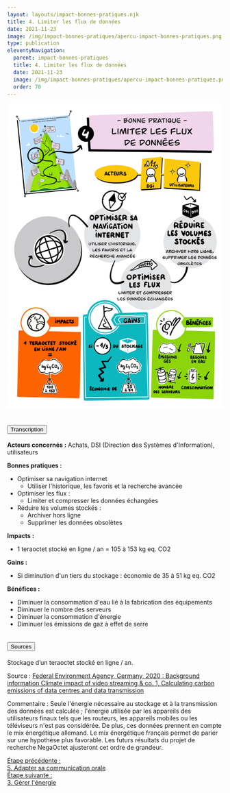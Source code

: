```yaml
---
layout: layouts/impact-bonnes-pratiques.njk
title: 4. Limiter les flux de données
date: 2021-11-23
image: /img/impact-bonnes-pratiques/apercu-impact-bonnes-pratiques.png
type: publication
eleventyNavigation:
  parent: impact-bonnes-pratiques
  title: 4. Limiter les flux de données
  date: 2021-11-23
  image: /img/impact-bonnes-pratiques/apercu-impact-bonnes-pratiques.png
  order: 70
---
```


<img src="/img/impact-bonnes-pratiques/sd/BPN4-LimiterLesFluxDeDonnees.png" class="fr-responsive-img" alt="" />

<section class="fr-accordion">
  <h2 class="fr-accordion__title">
    <button class="fr-accordion__btn" aria-expanded="false" aria-controls="accordion-transcription">Transcription</button>
  </h2>
  <div class="fr-collapse" id="accordion-transcription">

**Acteurs concernés :** Achats, DSI (Direction des Systèmes d'Information), utilisateurs

**Bonnes pratiques :**

  * Optimiser sa navigation internet
    * Utiliser l'historique, les favoris et la recherche avancée
  * Optimiser les flux :
    * Limiter et compresser les données échangées 
  * Réduire les volumes stockés : 
    * Archiver hors ligne
    * Supprimer les données obsolètes

**Impacts :**

  * 1 teraoctet stocké en ligne / an = 105 à 153 kg eq. CO2
  
**Gains :**

  * Si diminution d'un tiers du stockage : économie de 35 à 51 kg eq. CO2

**Bénéfices :**

  * Diminuer la consommation d'eau lié à la fabrication des équipements
  * Diminuer le nombre des serveurs 
  * Diminuer la consommation d'énergie
  * Diminuer les émissions de gaz à effet de serre 
    
  </div>

  <h2 class="fr-accordion__title">
    <button class="fr-accordion__btn" aria-expanded="false" aria-controls="accordion-sources">Sources</button>
  </h2>
  <div class="fr-collapse" id="accordion-sources">

Stockage d’un teraoctet stocké en ligne / an.

Source : [Federal Environment Agency, Germany, 2020 : Background information Climate impact of video streaming & co. 1, Calculating carbon emissions of data centres and data transmission](https://www.umweltbundesamt.de)
  
Commentaire : Seule l'énergie nécessaire au stockage et à la transmission des données est calculée ; l'énergie utilisée par les appareils des utilisateurs finaux tels que les routeurs, les appareils mobiles ou les téléviseurs n'est pas considérée. De plus, ces données prennent en compte le mix énergétique allemand. Le mix énergétique français permet de parier sur une hypothèse plus favorable. Les futurs résultats du projet de recherche NegaOctet ajusteront cet ordre de grandeur. 
    
  </div>
</section>

<nav class="fr-grid-row fr-grid-row--gutters fr-py-3w">
  <div class="fr-col-12 fr-col-sm-6 fr-col-md-6">
    <a class="fr-link fr-fi-arrow-left-line fr-link--icon-left" href="/publications/impact-bonnes-pratiques/bonne-pratique-5-adapter-sa-communication-orale/">Étape précédente :<br />5. Adapter sa communication orale</a>
  </div>
  
  <div class="fr-col-12 fr-col-sm-6 fr-col-md-6 text-align--right">
    <a class="fr-link fr-fi-arrow-right-line fr-link--icon-right" href="/publications/impact-bonnes-pratiques/bonne-pratique-3-gerer-energie/">Étape suivante :<br />3. Gérer l'énergie</a>
  </div>
</nav>
